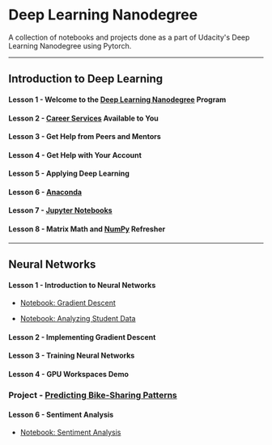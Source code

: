 # Deep Learning Nanodegree
A collection of notebooks and projects done as a part of Udacity's Deep Learning Nanodegree using Pytorch.

----------------------------------------------------------------------------------------------------------

## Introduction to Deep Learning

#### Lesson 1 - Welcome to the [Deep Learning Nanodegree](https://in.udacity.com/course/deep-learning-nanodegree--nd101) Program

#### Lesson 2 - [Career Services](https://www.udacity.com/career-services) Available to You

#### Lesson 3 - Get Help from Peers and Mentors

#### Lesson 4 - Get Help with Your Account

#### Lesson 5 - Applying Deep Learning

#### Lesson 6 - [Anaconda](https://anaconda.org/)

#### Lesson 7 - [Jupyter Notebooks](https://jupyter.org/)

#### Lesson 8 - Matrix Math and [NumPy](http://www.numpy.org/) Refresher

-----------------------------------------------------------------------------------------------------------

## Neural Networks

#### Lesson 1 - Introduction to Neural Networks

- [Notebook: Gradient Descent](https://github.com/gokriznastic/udacity_pytorch-nanodegree/blob/master/2.%20Neural%20Networks/L1%20intro-neural-networks/gradient-descent/GradientDescent.ipynb)

- [Notebook: Analyzing Student Data](https://github.com/gokriznastic/udacity_pytorch-nanodegree/blob/master/2.%20Neural%20Networks/L1%20intro-neural-networks/student-admissions/StudentAdmissions.ipynb)

#### Lesson 2 - Implementing Gradient Descent

#### Lesson 3 - Training Neural Networks

#### Lesson 4 - GPU Workspaces Demo

### Project - [Predicting Bike-Sharing Patterns](https://github.com/gokriznastic/pred-bike-sharing-patterns)

#### Lesson 6 - Sentiment Analysis

- [Notebook: Sentiment Analysis](https://github.com/gokriznastic/pytorch-udacity-nanodegree/blob/master/2.%20Neural%20Networks/L6%20sentiment-analysis-network/Sentiment_Classification_Projects.ipynb)

